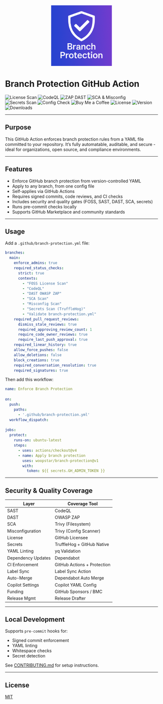 <p align="center">
  <img src="assets/logo.png" alt="Branch Protection Logo" width="200"/>
</p>

# Branch Protection GitHub Action

![License Scan](https://github.com/woopstar/branch-protection/actions/workflows/foss-license-scan.yml/badge.svg)
![CodeQL](https://github.com/woopstar/branch-protection/actions/workflows/sast-codeql.yml/badge.svg)
![ZAP DAST](https://github.com/woopstar/branch-protection/actions/workflows/dast-zap.yml/badge.svg)
![SCA & Misconfig](https://github.com/woopstar/branch-protection/actions/workflows/sca-trivy.yml/badge.svg)
![Secrets Scan](https://github.com/woopstar/branch-protection/actions/workflows/secrets-scan.yml/badge.svg)
![Config Check](https://github.com/woopstar/branch-protection/actions/workflows/validate-config.yml/badge.svg)
![Buy Me a Coffee](https://img.shields.io/badge/BuyMeACoffee-support-orange?logo=buymeacoffee)
![License](https://img.shields.io/github/license/woopstar/branch-protection)
![Version](https://img.shields.io/github/v/tag/woopstar/branch-protection)
![Downloads](https://img.shields.io/github/downloads/woopstar/branch-protection/total)

---

## Purpose

This GitHub Action enforces branch protection rules from a YAML file committed to your repository. It’s fully automatable, auditable, and secure - ideal for organizations, open source, and compliance environments.

---

## Features

- Enforce GitHub branch protection from version-controlled YAML
- Apply to any branch, from one config file
- Self-applies via GitHub Actions
- Requires signed commits, code reviews, and CI checks
- Includes security and quality gates (FOSS, SAST, DAST, SCA, secrets)
- Runs pre-commit checks locally
- Supports GitHub Marketplace and community standards

---

## Usage

Add a `.github/branch-protection.yml` file:

```yaml
branches:
  main:
    enforce_admins: true
    required_status_checks:
      strict: true
      contexts:
        - "FOSS License Scan"
        - "CodeQL"
        - "DAST OWASP ZAP"
        - "SCA Scan"
        - "Misconfig Scan"
        - "Secrets Scan (TruffleHog)"
        - "Validate branch-protection.yml"
    required_pull_request_reviews:
      dismiss_stale_reviews: true
      required_approving_review_count: 1
      require_code_owner_reviews: true
      require_last_push_approval: true
    required_linear_history: true
    allow_force_pushes: false
    allow_deletions: false
    block_creations: true
    required_conversation_resolution: true
    required_signatures: true
```

Then add this workflow:

```yaml
name: Enforce Branch Protection

on:
  push:
    paths:
      - '.github/branch-protection.yml'
  workflow_dispatch:

jobs:
  protect:
    runs-on: ubuntu-latest
    steps:
      - uses: actions/checkout@v4
      - name: Apply branch protection
        uses: woopstar/branch-protection@v1
        with:
          token: ${{ secrets.GH_ADMIN_TOKEN }}
```

---

## Security & Quality Coverage

| Layer            | Coverage Tool           |
|------------------|--------------------------|
| SAST             | CodeQL                   |
| DAST             | OWASP ZAP                |
| SCA              | Trivy (Filesystem)       |
| Misconfiguration | Trivy (Config Scanner)   |
| License          | GitHub Licensee          |
| Secrets          | TruffleHog + GitHub Native |
| YAML Linting     | yq Validation            |
| Dependency Updates | Dependabot             |
| CI Enforcement   | GitHub Actions + Protection |
| Label Sync       | Label Sync Action        |
| Auto-Merge       | Dependabot Auto Merge    |
| Copilot Settings | Copilot YAML Config      |
| Funding          | GitHub Sponsors / BMC    |
| Release Mgmt     | Release Drafter          |

---

## Local Development

Supports `pre-commit` hooks for:

- Signed commit enforcement
- YAML linting
- Whitespace checks
- Secret detection

See [CONTRIBUTING.md](./CONTRIBUTING.md) for setup instructions.

---

## License

[MIT](./LICENSE)
